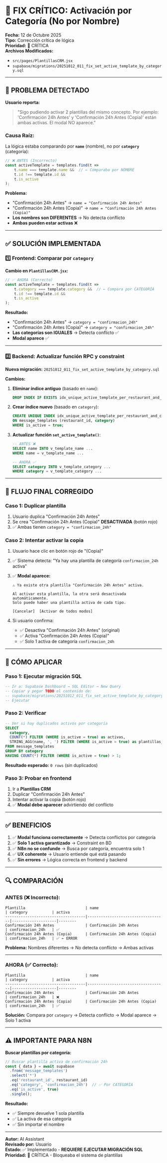 # 🔧 FIX CRÍTICO: Activación por Categoría (No por Nombre)

**Fecha:** 12 de Octubre 2025  
**Tipo:** Corrección crítica de lógica  
**Prioridad:** 🔴 CRÍTICA  
**Archivos Modificados:**
- `src/pages/PlantillasCRM.jsx`
- `supabase/migrations/20251012_011_fix_set_active_template_by_category.sql`

---

## 🐛 PROBLEMA DETECTADO

**Usuario reporta:**
> "Sigo pudiendo activar 2 plantillas del mismo concepto. Por ejemplo: 'Confirmación 24h Antes' y 'Confirmación 24h Antes (Copia)' están ambas activas. El modal NO aparece."

### **Causa Raíz:**

La lógica estaba comparando por **`name`** (nombre), no por **`category`** (categoría):

```javascript
// ❌ ANTES (Incorrecto)
const activeTemplate = templates.find(t => 
    t.name === template.name &&  // ← Comparaba por NOMBRE
    t.id !== template.id && 
    t.is_active
);
```

**Problema:**
- "Confirmación 24h Antes" → `name = "Confirmación 24h Antes"`
- "Confirmación 24h Antes (Copia)" → `name = "Confirmación 24h Antes (Copia)"`
- **Los nombres son DIFERENTES** → No detecta conflicto
- **Ambas pueden estar activas** ❌

---

## ✅ SOLUCIÓN IMPLEMENTADA

### **1️⃣ Frontend: Comparar por `category`**

**Cambio en `PlantillasCRM.jsx`:**

```javascript
// ✅ AHORA (Correcto)
const activeTemplate = templates.find(t => 
    t.category === template.category &&  // ← Compara por CATEGORÍA
    t.id !== template.id && 
    t.is_active
);
```

**Resultado:**
- "Confirmación 24h Antes" → `category = "confirmacion_24h"`
- "Confirmación 24h Antes (Copia)" → `category = "confirmacion_24h"`
- **Las categorías son IGUALES** → Detecta conflicto ✅
- **Modal aparece** ✅

---

### **2️⃣ Backend: Actualizar función RPC y constraint**

**Nueva migración:** `20251012_011_fix_set_active_template_by_category.sql`

**Cambios:**

1. **Eliminar índice antiguo** (basado en `name`):
   ```sql
   DROP INDEX IF EXISTS idx_unique_active_template_per_restaurant_and_type;
   ```

2. **Crear índice nuevo** (basado en `category`):
   ```sql
   CREATE UNIQUE INDEX idx_unique_active_template_per_restaurant_and_category
   ON message_templates (restaurant_id, category)
   WHERE is_active = true;
   ```

3. **Actualizar función `set_active_template()`**:
   ```sql
   -- ANTES ❌
   SELECT name INTO v_template_name ...
   WHERE name = v_template_name ...

   -- AHORA ✅
   SELECT category INTO v_template_category ...
   WHERE category = v_template_category ...
   ```

---

## 🎯 FLUJO FINAL CORREGIDO

### **Caso 1: Duplicar plantilla**

1. Usuario duplica "Confirmación 24h Antes"
2. Se crea "Confirmación 24h Antes (Copia)" **DESACTIVADA** (botón rojo)
3. ✅ Ambas tienen `category = "confirmacion_24h"`

### **Caso 2: Intentar activar la copia**

1. Usuario hace clic en botón rojo de "(Copia)"
2. ✅ Sistema detecta: "Ya hay una plantilla de categoría `confirmacion_24h` activa"
3. ✅ **Modal aparece:**
   ```
   ⚠️ Ya existe otra plantilla "Confirmación 24h Antes" activa.
   
   Al activar esta plantilla, la otra será desactivada automáticamente.
   Solo puede haber una plantilla activa de cada tipo.
   
   [Cancelar]  [Activar de todos modos]
   ```

4. Si usuario confirma:
   - ✅ Desactiva "Confirmación 24h Antes" (original)
   - ✅ Activa "Confirmación 24h Antes (Copia)"
   - ✅ Solo 1 activa de categoría `confirmacion_24h`

---

## 🚀 CÓMO APLICAR

### **Paso 1: Ejecutar migración SQL**

```sql
-- Ir a: Supabase Dashboard → SQL Editor → New Query
-- Copiar y pegar TODO el contenido de:
-- supabase/migrations/20251012_011_fix_set_active_template_by_category.sql
-- Ejecutar
```

### **Paso 2: Verificar**

```sql
-- Ver si hay duplicados activos por categoría
SELECT 
  category,
  COUNT(*) FILTER (WHERE is_active = true) as activas,
  STRING_AGG(name, ', ') FILTER (WHERE is_active = true) as plantillas_activas
FROM message_templates
GROUP BY category
HAVING COUNT(*) FILTER (WHERE is_active = true) > 1;
```

**Resultado esperado:** `0 rows` (sin duplicados)

### **Paso 3: Probar en frontend**

1. Ir a **Plantillas CRM**
2. Duplicar "Confirmación 24h Antes"
3. Intentar activar la copia (botón rojo)
4. ✅ **Modal debe aparecer** advirtiendo del conflicto

---

## ✅ BENEFICIOS

1. ✅ **Modal funciona correctamente** → Detecta conflictos por categoría
2. ✅ **Solo 1 activa garantizado** → Constraint en BD
3. ✅ **N8n no se confunde** → Busca por categoría, encuentra solo 1
4. ✅ **UX coherente** → Usuario entiende qué está pasando
5. ✅ **Sin errores** → Lógica correcta en frontend y backend

---

## 🔍 COMPARACIÓN

### **ANTES (❌ Incorrecto):**

```
Plantilla                           | name                              | category           | activa
------------------------------------|-----------------------------------|--------------------|--------
Confirmación 24h Antes              | Confirmación 24h Antes            | confirmacion_24h   | ✅
Confirmación 24h Antes (Copia)      | Confirmación 24h Antes (Copia)    | confirmacion_24h   | ✅ ← ERROR
```

**Problema:** Nombres diferentes → No detecta conflicto → Ambas activas

---

### **AHORA (✅ Correcto):**

```
Plantilla                           | name                              | category           | activa
------------------------------------|-----------------------------------|--------------------|--------
Confirmación 24h Antes              | Confirmación 24h Antes            | confirmacion_24h   | ❌
Confirmación 24h Antes (Copia)      | Confirmación 24h Antes (Copia)    | confirmacion_24h   | ✅
```

**Solución:** Compara por `category` → Detecta conflicto → Modal aparece → Solo 1 activa

---

## ⚠️ IMPORTANTE PARA N8N

**Buscar plantillas por categoría:**

```javascript
// Buscar plantilla activa de confirmación 24h
const { data } = await supabase
  .from('message_templates')
  .select('*')
  .eq('restaurant_id', restaurant_id)
  .eq('category', 'confirmacion_24h')  // ✅ Por CATEGORÍA
  .eq('is_active', true)
  .single();
```

**Resultado:**
- ✅ Siempre devuelve 1 sola plantilla
- ✅ La activa de esa categoría
- ✅ Sin importar el nombre

---

**Autor:** AI Assistant  
**Revisado por:** Usuario  
**Estado:** ✅ Implementado - **REQUIERE EJECUTAR MIGRACIÓN SQL**  
**Prioridad:** 🔴 CRÍTICA - Bloqueaba el sistema de plantillas

